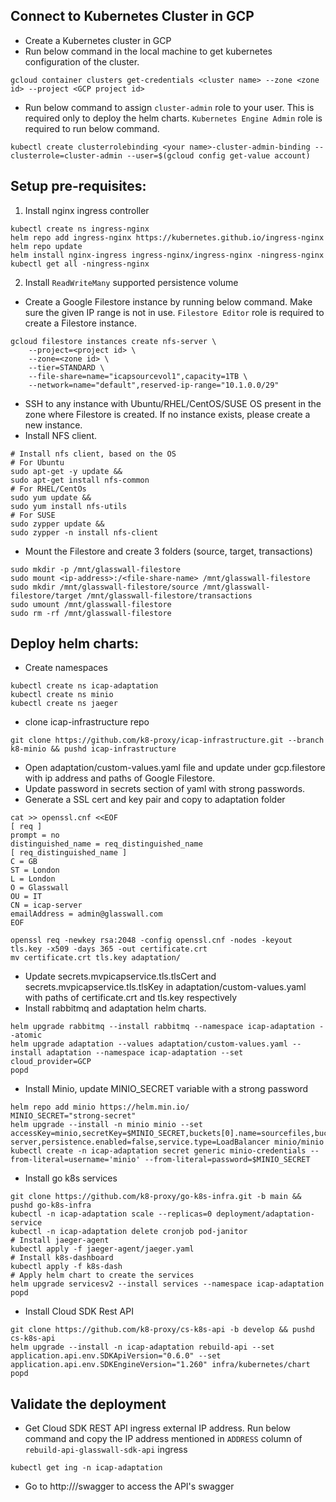 
## Connect to Kubernetes Cluster in GCP
- Create a Kubernetes cluster in GCP
- Run below command in the local machine to get kubernetes configuration of the cluster.
```
gcloud container clusters get-credentials <cluster name> --zone <zone id> --project <GCP project id>
```
- Run below command to assign `cluster-admin` role to your user. This is required only to deploy the helm charts. `Kubernetes Engine Admin` role is required to run below command.
```
kubectl create clusterrolebinding <your name>-cluster-admin-binding --clusterrole=cluster-admin --user=$(gcloud config get-value account)
```

## Setup pre-requisites:
1. Install nginx ingress controller

```
kubectl create ns ingress-nginx
helm repo add ingress-nginx https://kubernetes.github.io/ingress-nginx
helm repo update
helm install nginx-ingress ingress-nginx/ingress-nginx -ningress-nginx
kubectl get all -ningress-nginx
```

2. Install `ReadWriteMany` supported persistence volume

- Create a Google Filestore instance by running below command. Make sure the given IP range is not in use. `Filestore Editor` role is required to create a Filestore instance.
```
gcloud filestore instances create nfs-server \
    --project=<project id> \
    --zone=<zone id> \
    --tier=STANDARD \
    --file-share=name="icapsourcevol1",capacity=1TB \
    --network=name="default",reserved-ip-range="10.1.0.0/29"
```
- SSH to any instance with Ubuntu/RHEL/CentOS/SUSE OS present in the zone where Filestore is created. If no instance exists, please create a new instance.
- Install NFS client.
```
# Install nfs client, based on the OS
# For Ubuntu
sudo apt-get -y update &&
sudo apt-get install nfs-common
# For RHEL/CentOs
sudo yum update &&
sudo yum install nfs-utils
# For SUSE
sudo zypper update &&
sudo zypper -n install nfs-client
```
- Mount the Filestore and create 3 folders (source, target, transactions)

```
sudo mkdir -p /mnt/glasswall-filestore
sudo mount <ip-address>:/<file-share-name> /mnt/glasswall-filestore
sudo mkdir /mnt/glasswall-filestore/source /mnt/glasswall-filestore/target /mnt/glasswall-filestore/transactions
sudo umount /mnt/glasswall-filestore
sudo rm -rf /mnt/glasswall-filestore
```

## Deploy helm charts:
- Create namespaces
```
kubectl create ns icap-adaptation
kubectl create ns minio
kubectl create ns jaeger
```
- clone icap-infrastructure repo
```
git clone https://github.com/k8-proxy/icap-infrastructure.git --branch k8-minio && pushd icap-infrastructure
```
- Open adaptation/custom-values.yaml file and update under gcp.filestore with ip address and paths of Google Filestore.
- Update password in secrets section of yaml with strong passwords.
- Generate a SSL cert and key pair and copy to adaptation folder
```
cat >> openssl.cnf <<EOF
[ req ]
prompt = no
distinguished_name = req_distinguished_name
[ req_distinguished_name ]
C = GB
ST = London
L = London
O = Glasswall
OU = IT
CN = icap-server
emailAddress = admin@glasswall.com
EOF

openssl req -newkey rsa:2048 -config openssl.cnf -nodes -keyout  tls.key -x509 -days 365 -out certificate.crt
mv certificate.crt tls.key adaptation/
```
- Update secrets.mvpicapservice.tls.tlsCert and secrets.mvpicapservice.tls.tlsKey in adaptation/custom-values.yaml with paths of certificate.crt and tls.key respectively
- Install rabbitmq and adaptation helm charts. 
```
helm upgrade rabbitmq --install rabbitmq --namespace icap-adaptation --atomic
helm upgrade adaptation --values adaptation/custom-values.yaml --install adaptation --namespace icap-adaptation --set cloud_provider=GCP
popd
```

- Install Minio, update MINIO_SECRET variable with a strong password
```
helm repo add minio https://helm.min.io/
MINIO_SECRET="strong-secret"
helm upgrade --install -n minio minio --set accessKey=minio,secretKey=$MINIO_SECRET,buckets[0].name=sourcefiles,buckets[0].policy=none,buckets[0].purge=false,buckets[1].name=cleanfiles,buckets[1].policy=none,buckets[1].purge=false,fullnameOverride=minio-server,persistence.enabled=false,service.type=LoadBalancer minio/minio
kubectl create -n icap-adaptation secret generic minio-credentials --from-literal=username='minio' --from-literal=password=$MINIO_SECRET
```
- Install go k8s services
```
git clone https://github.com/k8-proxy/go-k8s-infra.git -b main && pushd go-k8s-infra
kubectl -n icap-adaptation scale --replicas=0 deployment/adaptation-service
kubectl -n icap-adaptation delete cronjob pod-janitor
# Install jaeger-agent
kubectl apply -f jaeger-agent/jaeger.yaml
# Install k8s-dashboard
kubectl apply -f k8s-dash
# Apply helm chart to create the services
helm upgrade servicesv2 --install services --namespace icap-adaptation
popd
```

- Install Cloud SDK Rest API
```
git clone https://github.com/k8-proxy/cs-k8s-api -b develop && pushd cs-k8s-api
helm upgrade --install -n icap-adaptation rebuild-api --set application.api.env.SDKApiVersion="0.6.0" --set application.api.env.SDKEngineVersion="1.260" infra/kubernetes/chart
popd
```

## Validate the deployment
- Get Cloud SDK REST API ingress external IP address.  Run below command and copy the IP address mentioned in `ADDRESS` column of `rebuild-api-glasswall-sdk-api` ingress
```
kubectl get ing -n icap-adaptation
```
- Go to http://<ip address>/swagger to access the API's swagger

